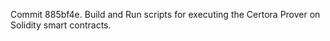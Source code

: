 Commit 885bf4e.                    Build and Run scripts for executing the Certora Prover on Solidity smart contracts.